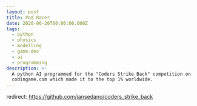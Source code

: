 ```yaml
---
layout: post
title: Pod Racer
date: 2020-06-20T00:00:00.000Z
tags:
  - python
  - physics
  - modelling
  - game-dev
  - ai
  - programming
description: >-
  A python AI programmed for the "Coders Strike Back" competition on
  codingame.com which made it to the top 1% worldwide.
---
```

redirect: https://github.com/iansedano/coders_strike_back
